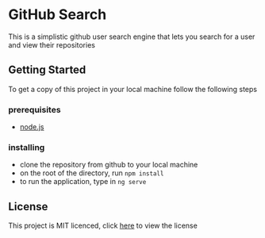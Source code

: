 # GitHub Search

This is a simplistic github user search engine that lets you search for a user and view their repositories

## Getting Started

To get a copy of this project in your local machine follow the following steps

### prerequisites

- [node.js](https://nodejs.org/en/download/)

### installing

- clone the repository from github to your local machine
- on the root of the directory, run `npm install`
- to run the application, type in `ng serve`

## License

This project is MIT licenced, click [here](https://github.com/ThukuWakogi/github-search/blob/master/LICENSE) to view the license

